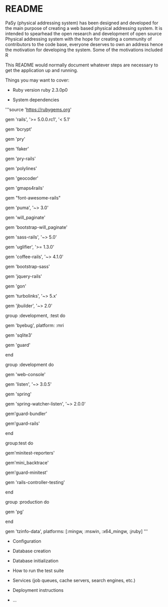 # README

PaSy (physical addressing system) has been designed and developed for the main purpose of creating a web based physical addressing system.
It is intended to spearhead the open research and development of open source Physical addressing system with the hope for creating a community of contributors to the code base, everyone deserves to own an address hence the motivation for developing the system. Some of the motivations included R 

This README would normally document whatever steps are necessary to get the
application up and running.

Things you may want to cover:

*  Ruby version
ruby 2.3.0p0 

* System dependencies

'''source 'https://rubygems.org'


gem 'rails', '>= 5.0.0.rc1', '< 5.1'

gem 'bcrypt'

gem 'pry'

gem 'faker'

gem 'pry-rails'

gem 'polylines'

gem 'geocoder'

gem 'gmaps4rails'

gem "font-awesome-rails"

gem 'puma', '~> 3.0'

gem 'will_paginate'

gem 'bootstrap-will_paginate'

gem 'sass-rails', '~> 5.0'

gem 'uglifier', '>= 1.3.0'

gem 'coffee-rails', '~> 4.1.0'

gem 'bootstrap-sass'

gem 'jquery-rails'

gem 'gon'

gem 'turbolinks', '~> 5.x'

gem 'jbuilder', '~> 2.0'

group :development, :test do

gem 'byebug', platform: :mri

gem 'sqlite3'

gem 'guard'

end

group :development do

gem 'web-console'

gem 'listen', '~> 3.0.5'

gem 'spring'

gem 'spring-watcher-listen', '~> 2.0.0'

gem'guard-bundler'

gem'guard-rails'

end

group:test do

gem'minitest-reporters'

gem'mini_backtrace'

gem'guard-minitest'

gem 'rails-controller-testing'

end

group :production do

gem 'pg'

end

gem 'tzinfo-data', platforms: [:mingw, :mswin, :x64_mingw, :jruby]
'''

* Configuration

* Database creation

* Database initialization

* How to run the test suite

* Services (job queues, cache servers, search engines, etc.)

* Deployment instructions

* ...
